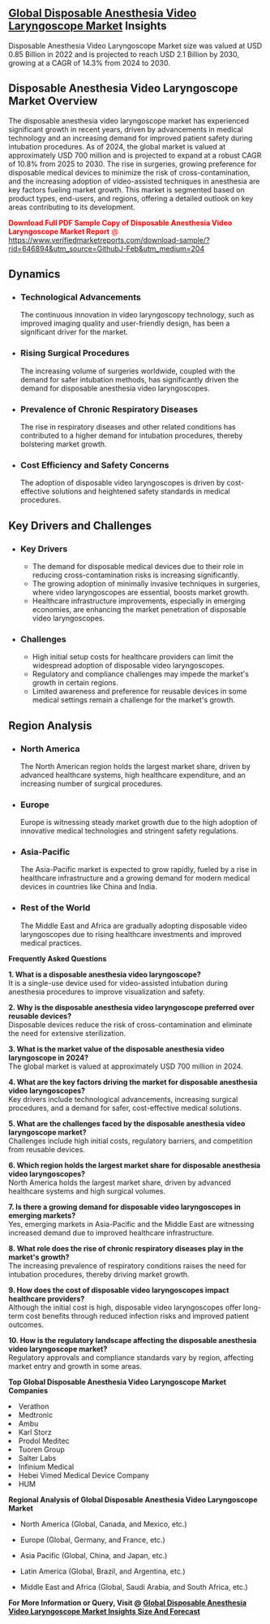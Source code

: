 <h2><a href="https://www.verifiedmarketreports.com/download-sample/?rid=646894&amp;utm_source=GithubJ&amp;utm_medium=204" target="_blank">Global Disposable Anesthesia Video Laryngoscope Market</a> Insights</h2><p>Disposable Anesthesia Video Laryngoscope Market size was valued at USD 0.85 Billion in 2022 and is projected to reach USD 2.1 Billion by 2030, growing at a CAGR of 14.3% from 2024 to 2030.</p><p> <h2>Disposable Anesthesia Video Laryngoscope Market Overview</h2> <p>The disposable anesthesia video laryngoscope market has experienced significant growth in recent years, driven by advancements in medical technology and an increasing demand for improved patient safety during intubation procedures. As of 2024, the global market is valued at approximately USD 700 million and is projected to expand at a robust CAGR of 10.8% from 2025 to 2030. The rise in surgeries, growing preference for disposable medical devices to minimize the risk of cross-contamination, and the increasing adoption of video-assisted techniques in anesthesia are key factors fueling market growth. This market is segmented based on product types, end-users, and regions, offering a detailed outlook on key areas contributing to its development.</p> <p><p><span class=""><span style="color: #ff0000;"><strong>Download Full PDF Sample Copy of Disposable Anesthesia Video Laryngoscope Market Report</strong> @ </span><a href="https://www.verifiedmarketreports.com/download-sample/?rid=646894&amp;utm_source=GithubJ-Feb&amp;utm_medium=204" target="_blank">https://www.verifiedmarketreports.com/download-sample/?rid=646894&amp;utm_source=GithubJ-Feb&amp;utm_medium=204</a></span></p></p> <h2>Dynamics</h2> <ul> <li><h3>Technological Advancements</h3> The continuous innovation in video laryngoscopy technology, such as improved imaging quality and user-friendly design, has been a significant driver for the market.</li> <li><h3>Rising Surgical Procedures</h3> The increasing volume of surgeries worldwide, coupled with the demand for safer intubation methods, has significantly driven the demand for disposable anesthesia video laryngoscopes.</li> <li><h3>Prevalence of Chronic Respiratory Diseases</h3> The rise in respiratory diseases and other related conditions has contributed to a higher demand for intubation procedures, thereby bolstering market growth.</li> <li><h3>Cost Efficiency and Safety Concerns</h3> The adoption of disposable video laryngoscopes is driven by cost-effective solutions and heightened safety standards in medical procedures.</li> </ul> <h2>Key Drivers and Challenges</h2> <ul> <li><h3>Key Drivers</h3> <ul> <li>The demand for disposable medical devices due to their role in reducing cross-contamination risks is increasing significantly.</li> <li>The growing adoption of minimally invasive techniques in surgeries, where video laryngoscopes are essential, boosts market growth.</li> <li>Healthcare infrastructure improvements, especially in emerging economies, are enhancing the market penetration of disposable video laryngoscopes.</li> </ul> </li> <li><h3>Challenges</h3> <ul> <li>High initial setup costs for healthcare providers can limit the widespread adoption of disposable video laryngoscopes.</li> <li>Regulatory and compliance challenges may impede the market's growth in certain regions.</li> <li>Limited awareness and preference for reusable devices in some medical settings remain a challenge for the market's growth.</li> </ul> </li> </ul> <h2>Region Analysis</h2> <ul> <li><h3>North America</h3> The North American region holds the largest market share, driven by advanced healthcare systems, high healthcare expenditure, and an increasing number of surgical procedures.</li> <li><h3>Europe</h3> Europe is witnessing steady market growth due to the high adoption of innovative medical technologies and stringent safety regulations.</li> <li><h3>Asia-Pacific</h3> The Asia-Pacific market is expected to grow rapidly, fueled by a rise in healthcare infrastructure and a growing demand for modern medical devices in countries like China and India.</li> <li><h3>Rest of the World</h3> The Middle East and Africa are gradually adopting disposable video laryngoscopes due to rising healthcare investments and improved medical practices.</li> </ul> <p><b>Frequently Asked Questions</b></p> <p><b>1. What is a disposable anesthesia video laryngoscope?</b><br> It is a single-use device used for video-assisted intubation during anesthesia procedures to improve visualization and safety.</p> <p><b>2. Why is the disposable anesthesia video laryngoscope preferred over reusable devices?</b><br> Disposable devices reduce the risk of cross-contamination and eliminate the need for extensive sterilization.</p> <p><b>3. What is the market value of the disposable anesthesia video laryngoscope in 2024?</b><br> The global market is valued at approximately USD 700 million in 2024.</p> <p><b>4. What are the key factors driving the market for disposable anesthesia video laryngoscopes?</b><br> Key drivers include technological advancements, increasing surgical procedures, and a demand for safer, cost-effective medical solutions.</p> <p><b>5. What are the challenges faced by the disposable anesthesia video laryngoscope market?</b><br> Challenges include high initial costs, regulatory barriers, and competition from reusable devices.</p> <p><b>6. Which region holds the largest market share for disposable anesthesia video laryngoscopes?</b><br> North America holds the largest market share, driven by advanced healthcare systems and high surgical volumes.</p> <p><b>7. Is there a growing demand for disposable video laryngoscopes in emerging markets?</b><br> Yes, emerging markets in Asia-Pacific and the Middle East are witnessing increased demand due to improved healthcare infrastructure.</p> <p><b>8. What role does the rise of chronic respiratory diseases play in the market's growth?</b><br> The increasing prevalence of respiratory conditions raises the need for intubation procedures, thereby driving market growth.</p> <p><b>9. How does the cost of disposable video laryngoscopes impact healthcare providers?</b><br> Although the initial cost is high, disposable video laryngoscopes offer long-term cost benefits through reduced infection risks and improved patient outcomes.</p> <p><b>10. How is the regulatory landscape affecting the disposable anesthesia video laryngoscope market?</b><br> Regulatory approvals and compliance standards vary by region, affecting market entry and growth in some areas.</p> </p><p><strong>Top Global Disposable Anesthesia Video Laryngoscope Market Companies</strong></p><div data-test-id=""><p><li>Verathon</li><li> Medtronic</li><li> Ambu</li><li> Karl Storz</li><li> Prodol Meditec</li><li> Tuoren Group</li><li> Salter Labs</li><li> Infinium Medical</li><li> Hebei Vimed Medical Device Company</li><li> HUM</li></p><div><strong>Regional Analysis of&nbsp;Global Disposable Anesthesia Video Laryngoscope Market</strong></div><ul><li dir="ltr"><p dir="ltr">North America&nbsp;(Global, Canada, and Mexico, etc.)</p></li><li dir="ltr"><p dir="ltr">Europe (Global, Germany, and France, etc.)</p></li><li dir="ltr"><p dir="ltr">Asia Pacific&nbsp;(Global, China, and Japan, etc.)</p></li><li dir="ltr"><p dir="ltr">Latin America&nbsp;(Global, Brazil, and Argentina, etc.)</p></li><li dir="ltr">Middle East and Africa&nbsp;(Global, Saudi Arabia, and South Africa, etc.)</li></ul><p><strong>For More Information or Query, Visit @&nbsp;</strong><strong><a href="https://www.verifiedmarketreports.com/product/disposable-anesthesia-video-laryngoscope-market/?utm_source=GithubJ&amp;utm_medium=204" target="_blank">Global Disposable Anesthesia Video Laryngoscope Market Insights Size And Forecast</a></strong></p></div>
